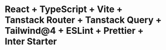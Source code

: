# React + TypeScript + Vite + Tanstack Router + Tanstack Query + Tailwind@4 + ESLint + Prettier + Inter Starter
